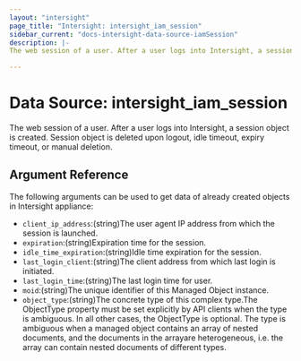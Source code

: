 ```yaml
---
layout: "intersight"
page_title: "Intersight: intersight_iam_session"
sidebar_current: "docs-intersight-data-source-iamSession"
description: |-
The web session of a user. After a user logs into Intersight, a session object is created. Session object is deleted upon logout, idle timeout, expiry timeout, or manual deletion.

---
```


# Data Source: intersight_iam_session
The web session of a user. After a user logs into Intersight, a session object is created. Session object is deleted upon logout, idle timeout, expiry timeout, or manual deletion.

## Argument Reference
The following arguments can be used to get data of already created objects in Intersight appliance:
* `client_ip_address`:(string)The user agent IP address from which the session is launched.
* `expiration`:(string)Expiration time for the session.
* `idle_time_expiration`:(string)Idle time expiration for the session.
* `last_login_client`:(string)The client address from which last login is initiated.
* `last_login_time`:(string)The last login time for user.
* `moid`:(string)The unique identifier of this Managed Object instance.
* `object_type`:(string)The concrete type of this complex type.The ObjectType property must be set explicitly by API clients when the type is ambiguous. In all other cases, the ObjectType is optional. The type is ambiguous when a managed object contains an array of nested documents, and the documents in the arrayare heterogeneous, i.e. the array can contain nested documents of different types.
